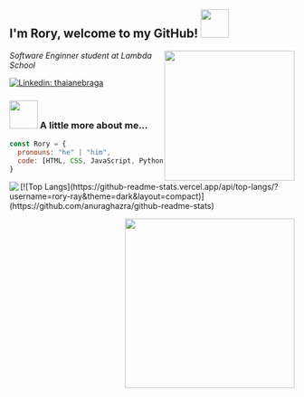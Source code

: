 
<h2> I'm Rory, welcome to my GitHub! <img src="https://media.giphy.com/media/mGcNjsfWAjY5AEZNw6/giphy.gif" width="50"></h2>
<img align='right' src="https://media.giphy.com/media/3oKIPnAiaMCws8nOsE/giphy.gif" width="230">
<p><em>Software Enginner student at Lambda School</em></p>

[![Linkedin: thaianebraga](	https://img.shields.io/badge/LinkedIn-0077B5?style=for-the-badge&logo=linkedin&logoColor=white)](https://www.linkedin.com/in/rory-roberts1/)

### <img src="https://media.giphy.com/media/LmNwrBhejkK9EFP504/giphy.gif" width="50"> A little more about me...  

```javascript
const Rory = {
  pronouns: "he" | "him",
  code: [HTML, CSS, JavaScript, Python],
}
```

<p>
<img align = 'left' src ="(https://github-readme-stats.vercel.app/api?username=rory-ray&show_icons=true&theme=dark)">
</p>
[![Top Langs](https://github-readme-stats.vercel.app/api/top-langs/?username=rory-ray&theme=dark&layout=compact)](https://github.com/anuraghazra/github-readme-stats)
<p>
<img align = "right" src="https://i.kym-cdn.com/photos/images/newsfeed/001/330/845/f24.jpg" width="300" height="300">
</p>
